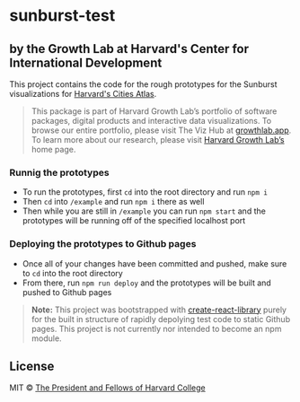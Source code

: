# sunburst-test

## by the Growth Lab at Harvard's Center for International Development

This project contains the code for the rough prototypes for the Sunburst visualizations for [Harvard's Cities Atlas](https://github.com/cid-harvard/cities-atlas-front-end).

> This package is part of Harvard Growth Lab’s portfolio of software packages, digital products and interactive data visualizations. To browse our entire portfolio, please visit The Viz Hub at [growthlab.app](https://growthlab.app/). To learn more about our research, please visit [Harvard Growth Lab’s](https://growthlab.cid.harvard.edu/) home page.

### Runnig the prototypes

- To run the prototypes, first `cd` into the root directory and run `npm i`
- Then `cd` into `/example` and run `npm i` there as well
- Then while you are still in `/example` you can run `npm start` and the prototypes will be running off of the specified localhost port

### Deploying the prototypes to Github pages

- Once all of your changes have been committed and pushed, make sure to `cd` into the root directory
- From there, run `npm run deploy` and the prototypes will be built and pushed to Github pages

> **Note:** This project was bootstrapped with [create-react-library](https://www.npmjs.com/package/create-react-library) purely for the built in structure of rapidly depolying test code to static Github pages. This project is not currently nor intended to become an npm module.

## License

MIT © [The President and Fellows of Harvard College](https://www.harvard.edu/)
